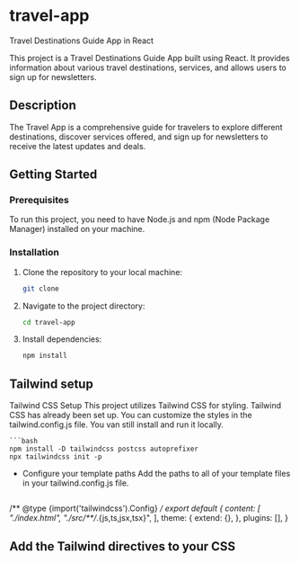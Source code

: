 # travel-app
Travel Destinations Guide App in React

This project is a Travel Destinations Guide App built using React. It provides information about various travel destinations, services, and allows users to sign up for newsletters.

## Description

The Travel App is a comprehensive guide for travelers to explore different destinations, discover services offered, and sign up for newsletters to receive the latest updates and deals.

## Getting Started

### Prerequisites

To run this project, you need to have Node.js and npm (Node Package Manager) installed on your machine.

### Installation

1. Clone the repository to your local machine:

   ```bash
   git clone 

2. Navigate to the project directory:

    ```bash
    cd travel-app

3. Install dependencies:

    ```bash
    npm install

## Tailwind setup
Tailwind CSS Setup
This project utilizes Tailwind CSS for styling. Tailwind CSS has already been set up. You can customize the styles in the tailwind.config.js file.
You  van still install and run it locally.

    ```bash
    npm install -D tailwindcss postcss autoprefixer
    npx tailwindcss init -p

- Configure your template paths
Add the paths to all of your template files in your tailwind.config.js file.
    ```bash

/** @type {import('tailwindcss').Config} */
export default {
  content: [
    "./index.html",
    "./src/**/*.{js,ts,jsx,tsx}",
  ],
  theme: {
    extend: {},
  },
  plugins: [],
}
## Add the Tailwind directives to your CSS
